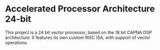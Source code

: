 Accelerated Processor Architecture 24-bit 
=======================

This project is a 24 bit vector processor, based on the 18 bit CAPNA DSP architecture. It features its own custom RISC ISA, with support of vector operations.


